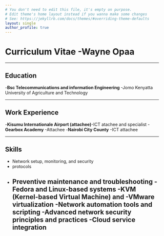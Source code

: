 ```yaml
---
# You don't need to edit this file, it's empty on purpose.
# Edit theme's home layout instead if you wanna make some changes
# See: https://jekyllrb.com/docs/themes/#overriding-theme-defaults
layout: single
author_profile: true
---
```


# Curriculum Vitae -Wayne Opaa


---

## Education
-**Bsc Telecommunications and information Engineering** -Jomo Kenyatta University of Agriculture and Technology
    

---

## Work Experience 
-**Kisumu Internationale Airport (attachee)**-ICT atachee and specialist
-**Gearbox Academy** -Attachee
-**Nairobi City County** -ICT attachee

---
## Skills
- Network setup, monitoring, and security
- protocols
- Preventive maintenance and troubleshooting
 -Fedora and Linux-based systems
 -KVM (Kernel-based Virtual Machine) and
 -VMware virtualization
 -Network automation tools and scripting
 -Advanced network security principles and practices
 -Cloud service integration
  ---

